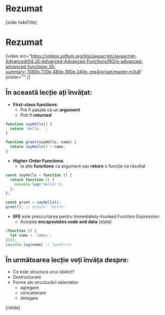 # Rezumat

[slide hideTitle]

# Rezumat

[video src="https://videos.softuni.org/hls/Javascript/Javascript-Advanced/04.JS-Advanced-Advanced-Functions/RO/js-advanced-advanced-functions-35-summary-,1080p,720p,480p,360p,240p,.mp4/urlset/master.m3u8" poster="" /]

## În această lecție ați învățat:

- **First-class functions**:
  - Pot fi pasate ca un **argument**
  - Poti fi **returned**

```js
function sayHello() {
  return 'Hello, ';
}

function greet(sayHello, name) {
  return sayHello() + name;
}
```

- **Higher-Order Functions**:
  - Ia alte **functions** ca argument sau **return** o funcție ca rezultat

```js
const sayHello = function () {
  return function () {
    console.log('Hello!');
  };
};

const greet = sayHello();
greet(); // Output: "Hello"
```


- **IIFE** este prescurtarea pentru Immediately-Invoked Function Expression:
  - Aceasta **encapsulates code and data** \(state\)

```js
(function () {
  let name = 'James';
})();
console.log(name) // TypeError
```


## În următoarea lecție veți învăța despre:

- Ce este structura unui obiect?
- Destructurare
- Forme ale structurării obiectelor
  - agregare
  - concatenare
  - delegare

[/slide]
